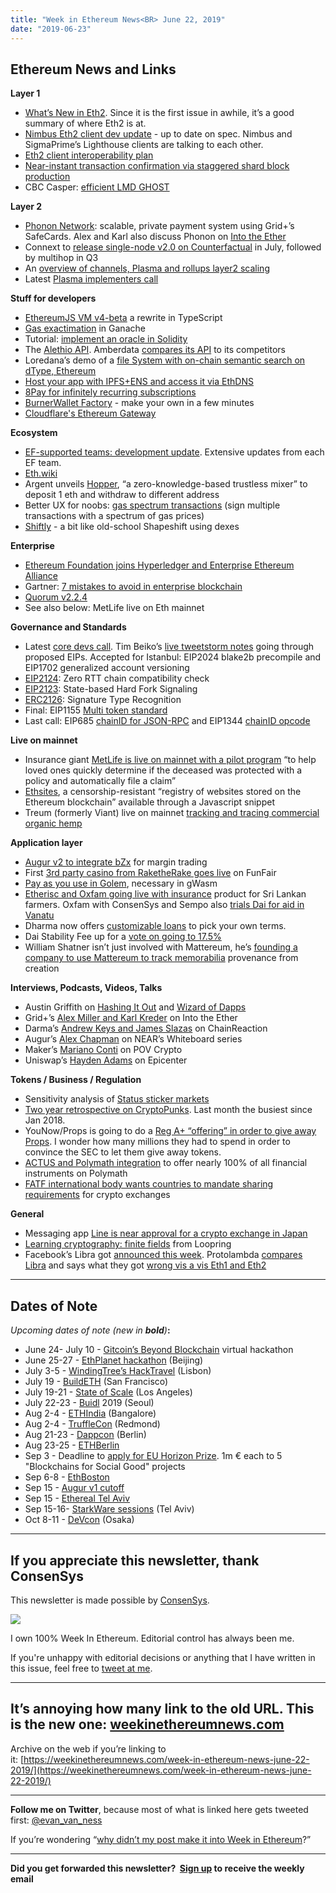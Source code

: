 ```yaml
---
title: "Week in Ethereum News<BR> June 22, 2019"
date: "2019-06-23"
---
```


## **Ethereum News and Links**

**Layer 1**

- [What’s New in Eth2](https://notes.ethereum.org/c/Sk8Zs--CQ/https%3A%2F%2Fbenjaminion.xyz%2Fnewineth2%2F20190621.html). Since it is the first issue in awhile, it’s a good summary of where Eth2 is at.
- [Nimbus Eth2 client dev update](https://our.status.im/nimbus-dev-update/) - up to date on spec. Nimbus and SigmaPrime’s Lighthouse clients are talking to each other.
- [Eth2 client interoperability plan](https://github.com/ethereum/eth2.0-pm/tree/master/interop/hobbits)
- [Near-instant transaction confirmation via staggered shard block production](https://ethresear.ch/t/near-instant-transaction-confirmation-via-staggered-shard-block-production/5643)
- CBC Casper: [efficient LMD GHOST](https://github.com/CarlBeek/CBC_LMD)

**Layer 2**

- [Phonon Network](https://blog.gridplus.io/the-phonon-network-59835328b799): scalable, private payment system using Grid+’s SafeCards. Alex and Karl also discuss Phonon on [Into the Ether](https://ethhub.substack.com/p/grid-lattice1-hardware-wallet-and)
- Connext to [release single-node v2.0 on Counterfactual](https://medium.com/connext/connext-update-10-4a3a8850b90) in July, followed by multihop in Q3
- An [overview of channels, Plasma and rollups layer2 scaling](https://nearprotocol.com/blog/layer-2/)
- Latest [Plasma implementers call](https://www.youtube.com/watch?v=5RpYoU6xD_M)

**Stuff for developers**

- [EthereumJS VM v4-beta](https://www.reddit.com/r/ethereum/comments/c2fdpk/ethereumjs_vm_v400beta1_release_typescript_evm/) a rewrite in TypeScript
- [Gas exactimation](https://medium.com/truffle-suite/ethereum-gas-exactimation-1158a996eb8c) in Ganache
- Tutorial: [implement an oracle in Solidity](https://medium.com/@pedrodc/implementing-a-blockchain-oracle-on-ethereum-cedc7e26b49e)
- The [Alethio API](https://medium.com/alethio/announcing-the-alethio-api-f5cfd55d8676). Amberdata [compares its API](https://medium.com/amberdata/which-blockchain-data-api-is-right-for-you-3f3758efceb1) to its competitors
- Loredana’s demo of a [file System with on-chain semantic search on dType, Ethereum](https://www.reddit.com/r/ethereum/comments/c3cpt6/file_system_with_onchain_semantic_search_on_dtype/)
- [Host your app with IPFS+ENS and access it via EthDNS](https://medium.com/the-ethereum-name-service/how-to-host-your-dapp-with-ipfs-ens-and-access-it-via-ethdns-c96046059d87)
- [8Pay for infinitely recurring subscriptions](https://medium.com/8pay/the-subscription-market-54994c93ef7b)
- [BurnerWallet Factory](https://medium.com/@dmihal/your-own-burner-wallet-in-3-minutes-introducing-the-burner-factory-prototype-48452e1ff48) - make your own in a few minutes
- [Cloudflare's Ethereum Gateway](https://blog.cloudflare.com/cloudflare-ethereum-gateway/)

**Ecosystem**

- [EF-supported teams: development update](https://blog.ethereum.org/2019/06/21/ef-supported-teams-development-report-2019-pt-1/). Extensive updates from each EF team.
- [Eth.wiki](https://eth.wiki/)
- Argent unveils [Hopper](https://medium.com/argenthq/introducing-hopper-mobile-web-friendly-privacy-for-ethereum-d02a8c400dad), “a zero-knowledge-based trustless mixer” to deposit 1 eth and withdraw to different address
- Better UX for noobs: [gas spectrum transactions](https://medium.com/authereum/gas-spectrum-transactions-bd34b65107b) (sign multiple transactions with a spectrum of gas prices)
- [Shiftly](https://medium.com/shiftly/introducing-shiftly-on-mainnet-find-the-best-prices-swap-instantly-c20e7218d795) - a bit like old-school Shapeshift using dexes

**Enterprise**

- [Ethereum Foundation joins Hyperledger and Enterprise Ethereum Alliance](https://www.reddit.com/r/ethereum/comments/c21fig/ethereum_foundation_joins_hyperledger_and/)
- Gartner: [7 mistakes to avoid in enterprise blockchain](https://itbrief.co.nz/story/seven-mistakes-to-avoid-in-blockchain-projects-gartner)
- [Quorum v2.2.4](https://github.com/jpmorganchase/quorum/releases/tag/v2.2.4)
- See also below: MetLife live on Eth mainnet

**Governance and Standards**

- Latest [core devs call](https://www.youtube.com/watch?v=Cl5zGk-3Ej4). Tim Beiko’s [live tweetstorm notes](https://twitter.com/TimBeiko/status/1142067867376136199) going through proposed EIPs. Accepted for Istanbul: EIP2024 blake2b precompile and EIP1702 generalized account versioning
- [EIP2124](https://github.com/ethereum/EIPs/issues/2125): Zero RTT chain compatibility check
- [EIP2123](https://github.com/ethereum/EIPs/blob/33d5f62fd6f89889102630df7d6f1088f08bdfff/EIPS/eip-2123.md): State-based Hard Fork Signaling
- [ERC2126](https://github.com/ethereum/EIPs/blob/bc1d1d6ea7eac55b2006509c46771046b84b95ca/EIPS/eip-2126.md): Signature Type Recognition
- Final: EIP1155 [Multi token standard](http://eips.ethereum.org/EIPS/eip-1155)
- Last call: EIP685 [chainID for JSON-RPC](http://eips.ethereum.org/EIPS/eip-695) and EIP1344 [chainID opcode](http://eips.ethereum.org/EIPS/eip-1344)

**Live on mainnet**

- Insurance giant [MetLife is live on mainnet with a pilot program](https://www.forbes.com/sites/stevenehrlich/2019/06/19/metlife-plans-to-disrupt-2-7-trillion-life-insurance-industry-using-ethereum-blockchain/#b3d229b27702) “to help loved ones quickly determine if the deceased was protected with a policy and automatically file a claim”
- [Ethsites](https://ethsites.io/), a censorship-resistant “registry of websites stored on the Ethereum blockchain” available through a Javascript snippet
- Treum (formerly Viant) live on mainnet [tracking and tracing commercial organic hemp](https://content.consensys.net/wp-content/uploads/Treum-_-June-20-2019-1.pdf)

**Application layer**

- [Augur v2 to integrate bZx](https://www.augur.net/blog/margin-lending/) for margin trading
- First [3rd party casino from RaketheRake goes live](https://funfair.io/crypto-casino-launch/) on FunFair
- [Pay as you use in Golem](https://blog.golemproject.net/pay-as-you-use-in-golem/), necessary in gWasm
- [Etherisc and Oxfam going live with insurance](https://www.linkedin.com/feed/update/urn:li:activity:6546696515849605120/) product for Sri Lankan farmers. Oxfam with ConsenSys and Sempo also [trials Dai for aid in Vanatu](https://www.coindesk.com/oxfam-trials-delivery-of-disaster-relief-using-ethereum-stablecoin-dai)
- Dharma now offers [customizable loans](https://blog.dharma.io/upgrading-our-borrow-experience-50693d23229c) to pick your own terms.
- Dai Stability Fee up for a [vote on going to 17.5%](https://blog.makerdao.com/executive-vote-stability-fee-17-5-june-21/)
- William Shatner isn’t just involved with Mattereum, he’s [founding a company to use Mattereum to track memorabilia](https://www.forbes.com/sites/michaeldelcastillo/2019/06/20/william-shatners-startup-brings-new-meaning-to-enterprise-ethereum/#68e101ff4c1f) provenance from creation

**Interviews, Podcasts, Videos, Talks** 

- Austin Griffith on [Hashing It Out](https://thebitcoinpodcast.com/hashing-it-out-49/) and [Wizard of Dapps](https://anchor.fm/wizardofdapps/episodes/Episode-7-Burner-Wallet-with-Austin-Griffith-e4cnjq)
- Grid+’s [Alex Miller and Karl Kreder](https://ethhub.substack.com/p/grid-lattice1-hardware-wallet-and) on Into the Ether
- Darma’s [Andrew Keys and James Slazas](https://twitter.com/Shaughnessy119/status/1141388580490813440) on ChainReaction
- Augur’s [Alex Chapman](https://www.youtube.com/watch?v=kpW08CiSK9g) on NEAR’s Whiteboard series
- Maker’s [Mariano Conti](https://medium.com/@TrustlessState/58-the-frontier-of-dai-with-mariano-conti-8e532cdc48a4) on POV Crypto
- Uniswap’s [Hayden Adams](https://epicenter.tv/episode/292/) on Epicenter

**Tokens / Business / Regulation**

- Sensitivity analysis of [Status sticker markets](https://our.status.im/token-economics-research-sticker-market/)
- [Two year retrospective on CryptoPunks](https://www.larvalabs.com/blog/2019-6-21-1-1/cryptopunks-two-year-anniversary). Last month the busiest since Jan 2018.
- YouNow/Props is going to do a [Reg A+ “offering” in order to give away Props](https://blog.propsproject.com/sec-filing-to-enable-millions-of-users-to-earn-and-use-props-tokens-448ed251f656). I wonder how many millions they had to spend in order to convince the SEC to let them give away tokens.
- [ACTUS and Polymath integration](https://medium.com/at-par/tokenize-all-financial-products-767e20780006) to offer nearly 100% of all financial instruments on Polymath
- [FATF international body wants countries to mandate sharing requirements](http://www.fatf-gafi.org/publications/fatfrecommendations/documents/public-statement-virtual-assets.html) for crypto exchanges

**General**

- Messaging app [Line is near approval for a crypto exchange in Japan](https://www.bloomberg.com/news/articles/2019-06-20/line-said-to-near-approval-of-japan-license-for-crypto-exchange)
- [Learning cryptography: finite fields](https://medium.com/loopring-protocol/learning-cryptography-finite-fields-ced3574a53fe) from Loopring
- Facebook’s Libra got [announced this week](https://developers.libra.org/docs/the-libra-blockchain-paper). Protolambda [compares Libra](https://twitter.com/protolambda/status/1141010796786401281) and says what they got [wrong vis a vis Eth1 and Eth2](https://twitter.com/protolambda/status/1141435774052818946)

* * *

## **Dates of Note**

_Upcoming dates of note (new in **bold**)_**:**

- June 24- July 10 - [Gitcoin’s Beyond Blockchain](https://gitcoin.co/blog/beyond-blockchain-hackathon/) virtual hackathon
- June 25-27 - [EthPlanet hackathon](https://www.huodongxing.com/event/8495466131800) (Beijing)
- July 3-5 - [WindingTree’s HackTravel](https://windingtree.com/hacktravel-lisbon-2019) (Lisbon)
- July 19 - [BuildETH](https://www.buildeth.io/) (San Francisco)
- July 19-21 - [State of Scale](https://www.stateofscale.com/) (Los Angeles)
- July 22-23 - [Buidl](https://www.buidl.asia/) 2019 (Seoul)
- Aug 2-4 - [ETHIndia](https://ethindia.co/) (Bangalore)
- Aug 2-4 - [TruffleCon](https://www.truffleframework.com/trufflecon2019) (Redmond)
- Aug 21-23 - [Dappcon](https://dappcon.io/) (Berlin)
- Aug 23-25 - [ETHBerlin](https://ethberlinzwei.com/)
- Sep 3 - Deadline to [apply for EU Horizon Prize](https://ec.europa.eu/info/funding-tenders/opportunities/portal/screen/opportunities/topic-details/blockchain-eicprize-2019). 1m € each to 5 "Blockchains for Social Good" projects
- Sep 6-8 - [EthBoston](https://eth.boston/)
- Sep 15 - [Augur v1 cutoff](https://www.augur.net/blog/v1-cutoff/)
- Sep 15 - [Ethereal Tel Aviv](https://etherealsummit.com/events/ethereal-tel-aviv/)
- Sep 15-16- [StarkWare sessions](https://www.starkware.co/sessions/) (Tel Aviv)
- Oct 8-11 - [DeVcon](https://devcon.org/) (Osaka)

* * *

## **If you appreciate this newsletter, thank ConsenSys**

This newsletter is made possible by [ConsenSys](https://consensys.net/).  

[![](https://cdn.substack.com/image/fetch/w_1100,c_limit,q_auto:good,f_auto/https%3A%2F%2Fbucketeer-e05bbc84-baa3-437e-9518-adb32be77984.s3.amazonaws.com%2Fpublic%2Fimages%2F08f1b2fd-57e2-4d4b-bd42-730c769114be_240x240.jpeg)](https://cdn.substack.com/image/fetch/c_limit,q_auto:good,f_auto/https%3A%2F%2Fbucketeer-e05bbc84-baa3-437e-9518-adb32be77984.s3.amazonaws.com%2Fpublic%2Fimages%2F08f1b2fd-57e2-4d4b-bd42-730c769114be_240x240.jpeg)

  
I own 100% Week In Ethereum. Editorial control has always been me.

If you're unhappy with editorial decisions or anything that I have written in this issue, feel free to [tweet at me](https://twitter.com/evan_van_ness).

* * *

## **It’s annoying how many link to the old URL. This is the new one: [weekinethereumnews.com](https://weekinethereumnews.com/)** 

Archive on the web if you’re linking to it: [](https://weekinethereumnews.com/week-in-ethereum-news-june-22-2019/)[https://weekinethereumnews.com/week-in-ethereum-news-june-22-2019/](https://weekinethereumnews.com/week-in-ethereum-news-june-22-2019/)

* * *

**Follow me on Twitter**, because most of what is linked here gets tweeted first: [@evan\_van\_ness](https://twitter.com/evan_van_ness)

If you’re wondering “[why didn’t my post make it into Week in Ethereum](https://www.evanvanness.com/post/179914035841/why-didnt-my-post-make-the-newsletter)?”

* * *

**Did you get forwarded this newsletter?  [Sign up](https://weekinethereum.substack.com/subscribe#about) to receive the weekly email**
